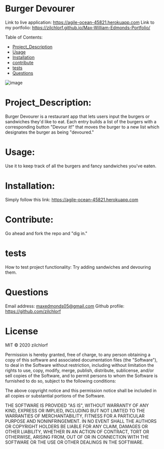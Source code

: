 
# Burger Devourer
Link to live application: https://agile-ocean-45821.herokuapp.com 
Link to my portfolio: https://zilchlorf.github.io/Max-William-Edmonds-Portfolio/

Table of Contents:
        
- [Project_Description](#Project_Description)
- [Usage](#usage)
- [Installation](#installation)
- [contribute](#contribute)
- [tests](#tests)
- [Questions](#Questions)

![image](https://user-images.githubusercontent.com/63215148/89606280-64d00c80-d824-11ea-983a-2c7bb4aa7284.png)

# Project_Description:
Burger Devourer is a restaurant app that lets users input the burgers or sandwiches they'd like to eat. Each entry builds a list of the burgers with a corresponding button "Devour it!" that moves the burger to a new list which designates the burger as being "devoured." 

# Usage:
 Use it to keep track of all the burgers and fancy sandwiches you've eaten. 

# Installation:
 Simply follow this link: https://agile-ocean-45821.herokuapp.com 

# Contribute:
 Go ahead and fork the repo and "dig in." 

# tests
How to test project functionality: Try adding sandwiches and devouring them. 

# Questions
Email address: maxedmonds05@gmail.com
Github profile: https://github.com/zilchlorf

# License
MIT © 2020 zilchlorf

Permission is hereby granted, free of charge, to any person obtaining a copy of this software and associated documentation files (the "Software"), to deal in the Software without restriction, including without limitation the rights to use, copy, modify, merge, publish, distribute, sublicense, and/or sell copies of the Software, and to permit persons to whom the Software is furnished to do so, subject to the following conditions:

The above copyright notice and this permission notice shall be included in all copies or substantial portions of the Software.

THE SOFTWARE IS PROVIDED "AS IS", WITHOUT WARRANTY OF ANY KIND, EXPRESS OR IMPLIED, INCLUDING BUT NOT LIMITED TO THE WARRANTIES OF MERCHANTABILITY, FITNESS FOR A PARTICULAR PURPOSE AND NONINFRINGEMENT. IN NO EVENT SHALL THE AUTHORS OR COPYRIGHT HOLDERS BE LIABLE FOR ANY CLAIM, DAMAGES OR OTHER LIABILITY, WHETHER IN AN ACTION OF CONTRACT, TORT OR OTHERWISE, ARISING FROM, OUT OF OR IN CONNECTION WITH THE SOFTWARE OR THE USE OR OTHER DEALINGS IN THE SOFTWARE.
        
